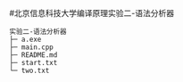 #北京信息科技大学编译原理实验二-语法分析器
```
实验二-语法分析器
├─ a.exe
├─ main.cpp
├─ README.md
├─ start.txt
└─ two.txt

```
